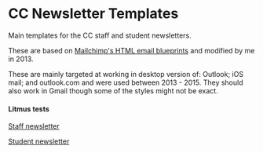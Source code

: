 # CC Newsletter Templates
Main templates for the CC staff and student newsletters.

These are based on [Mailchimp's HTML email blueprints](https://github.com/mailchimp/email-blueprints) and modified by me in 2013.

These are mainly targeted at working in desktop version of: Outlook; iOS mail; and outlook.com and were used between 2013 - 2015. They should also work in Gmail though some of the styles might not be exact.

#### Litmus tests

[Staff newsletter](https://litmus.com/pub/ea0388e/screenshots)

[Student newsletter](https://litmus.com/pub/0ea2e45/screenshots)


